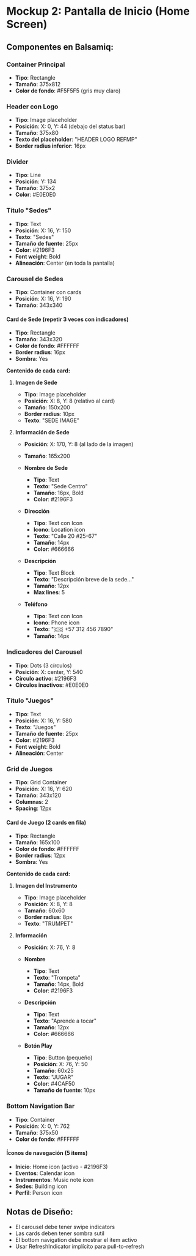 # Mockup 2: Pantalla de Inicio (Home Screen)

## Componentes en Balsamiq:

### Container Principal
- **Tipo**: Rectangle
- **Tamaño**: 375x812
- **Color de fondo**: #F5F5F5 (gris muy claro)

### Header con Logo
- **Tipo**: Image placeholder
- **Posición**: X: 0, Y: 44 (debajo del status bar)
- **Tamaño**: 375x80
- **Texto del placeholder**: "HEADER LOGO REFMP"
- **Border radius inferior**: 16px

### Divider
- **Tipo**: Line
- **Posición**: Y: 134
- **Tamaño**: 375x2
- **Color**: #E0E0E0

### Título "Sedes"
- **Tipo**: Text
- **Posición**: X: 16, Y: 150
- **Texto**: "Sedes"
- **Tamaño de fuente**: 25px
- **Color**: #2196F3
- **Font weight**: Bold
- **Alineación**: Center (en toda la pantalla)

### Carousel de Sedes
- **Tipo**: Container con cards
- **Posición**: X: 16, Y: 190
- **Tamaño**: 343x340

#### Card de Sede (repetir 3 veces con indicadores)
- **Tipo**: Rectangle
- **Tamaño**: 343x320
- **Color de fondo**: #FFFFFF
- **Border radius**: 16px
- **Sombra**: Yes

**Contenido de cada card:**

1. **Imagen de Sede**
   - **Tipo**: Image placeholder
   - **Posición**: X: 8, Y: 8 (relativo al card)
   - **Tamaño**: 150x200
   - **Border radius**: 10px
   - **Texto**: "SEDE IMAGE"

2. **Información de Sede**
   - **Posición**: X: 170, Y: 8 (al lado de la imagen)
   - **Tamaño**: 165x200

   - **Nombre de Sede**
     - **Tipo**: Text
     - **Texto**: "Sede Centro"
     - **Tamaño**: 16px, Bold
     - **Color**: #2196F3

   - **Dirección**
     - **Tipo**: Text con Icon
     - **Icono**: Location icon
     - **Texto**: "Calle 20 #25-67"
     - **Tamaño**: 14px
     - **Color**: #666666

   - **Descripción**
     - **Tipo**: Text Block
     - **Texto**: "Descripción breve de la sede..."
     - **Tamaño**: 12px
     - **Max lines**: 5

   - **Teléfono**
     - **Tipo**: Text con Icon
     - **Icono**: Phone icon
     - **Texto**: "🇨🇴 +57 312 456 7890"
     - **Tamaño**: 14px

### Indicadores del Carousel
- **Tipo**: Dots (3 círculos)
- **Posición**: X: center, Y: 540
- **Círculo activo**: #2196F3
- **Círculos inactivos**: #E0E0E0

### Título "Juegos"
- **Tipo**: Text
- **Posición**: X: 16, Y: 580
- **Texto**: "Juegos"
- **Tamaño de fuente**: 25px
- **Color**: #2196F3
- **Font weight**: Bold
- **Alineación**: Center

### Grid de Juegos
- **Tipo**: Grid Container
- **Posición**: X: 16, Y: 620
- **Tamaño**: 343x120
- **Columnas**: 2
- **Spacing**: 12px

#### Card de Juego (2 cards en fila)
- **Tipo**: Rectangle
- **Tamaño**: 165x100
- **Color de fondo**: #FFFFFF
- **Border radius**: 12px
- **Sombra**: Yes

**Contenido de cada card:**

1. **Imagen del Instrumento**
   - **Tipo**: Image placeholder
   - **Posición**: X: 8, Y: 8
   - **Tamaño**: 60x60
   - **Border radius**: 8px
   - **Texto**: "TRUMPET"

2. **Información**
   - **Posición**: X: 76, Y: 8

   - **Nombre**
     - **Tipo**: Text
     - **Texto**: "Trompeta"
     - **Tamaño**: 14px, Bold
     - **Color**: #2196F3

   - **Descripción**
     - **Tipo**: Text
     - **Texto**: "Aprende a tocar"
     - **Tamaño**: 12px
     - **Color**: #666666

   - **Botón Play**
     - **Tipo**: Button (pequeño)
     - **Posición**: X: 76, Y: 50
     - **Tamaño**: 60x25
     - **Texto**: "JUGAR"
     - **Color**: #4CAF50
     - **Tamaño de fuente**: 10px

### Bottom Navigation Bar
- **Tipo**: Container
- **Posición**: X: 0, Y: 762
- **Tamaño**: 375x50
- **Color de fondo**: #FFFFFF

#### Íconos de navegación (5 items)
- **Inicio**: Home icon (activo - #2196F3)
- **Eventos**: Calendar icon
- **Instrumentos**: Music note icon
- **Sedes**: Building icon
- **Perfil**: Person icon

## Notas de Diseño:
- El carousel debe tener swipe indicators
- Las cards deben tener sombra sutil
- El bottom navigation debe mostrar el item activo
- Usar RefreshIndicator implícito para pull-to-refresh